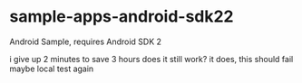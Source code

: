 # sample-apps-android-sdk22
Android Sample, requires Android SDK 2

i give up
2 minutes to save 3 hours
does it still work?
it does, this should fail maybe
local test again
